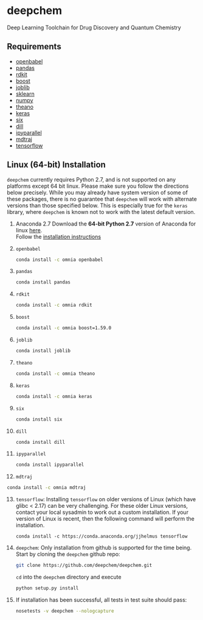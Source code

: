 deepchem
=============

Deep Learning Toolchain for Drug Discovery and Quantum Chemistry

Requirements
------------
* [openbabel](http://openbabel.org/wiki/Main_Page)
* [pandas](http://pandas.pydata.org/)
* [rdkit](http://www.rdkit.org/docs/Install.html)
* [boost](http://www.boost.org/)
* [joblib](https://pypi.python.org/pypi/joblib)
* [sklearn](https://github.com/scikit-learn/scikit-learn.git)
* [numpy](https://store.continuum.io/cshop/anaconda/)
* [theano](http://deeplearning.net/software/theano/)
* [keras](http://keras.io)
* [six](https://pypi.python.org/pypi/six)
* [dill](https://pypi.python.org/pypi/dill)
* [ipyparallel](https://ipyparallel.readthedocs.io/en/latest/)
* [mdtraj](http://mdtraj.org/)
* [tensorflow](https://www.tensorflow.org/)

Linux (64-bit) Installation 
---------------------------

```deepchem``` currently requires Python 2.7, and is not supported on any platforms except 64 bit linux. Please make sure you follow the directions below precisely. While you may already have system version of some of these packages, there is no guarantee that `deepchem` will work with alternate versions than those specified below. This is especially true for the `keras` library, where `deepchem` is known not to work with the latest default version.

1. Anaconda 2.7
   Download the **64-bit Python 2.7** version of Anaconda for linux [here](https://www.continuum.io/downloads#_unix).  
   Follow the [installation instructions](http://docs.continuum.io/anaconda/install#linux-install)

2. `openbabel`
   ```bash
   conda install -c omnia openbabel
   ```  
3. `pandas`
   ```bash
   conda install pandas 
   ```
4. `rdkit`
   ```bash
   conda install -c omnia rdkit
   ```
5. `boost`
   ```bash
   conda install -c omnia boost=1.59.0
   ```
6. `joblib`
   ```bash
   conda install joblib 
   ```
7. `theano`
   ```bash
   conda install -c omnia theano
   ```
8. `keras`
   ```bash
   conda install -c omnia keras
   ```
9. `six`
   ```bash
   conda install six
   ```
10. `dill`
    ```bash
    conda install dill
    ```

11. `ipyparallel`
    ```bash
    conda install ipyparallel
    ```

12. `mdtraj`
   ```bash
   conda install -c omnia mdtraj
   ```

13. `tensorflow`: Installing `tensorflow` on older versions of Linux (which
    have glibc < 2.17) can be very challenging. For these older Linux versions,
    contact your local sysadmin to work out a custom installation. If your
    version of Linux is recent, then the following command will perform the
    installation.
    ```
    conda install -c https://conda.anaconda.org/jjhelmus tensorflow
    ```

14. `deepchem`: Only installation from github is supported for the time being. Start by cloning the `deepchem` github repo:
    ```bash
    git clone https://github.com/deepchem/deepchem.git
    ```
    `cd` into the `deepchem` directory and execute
    ```bash
    python setup.py install
    ```

15. If installation has been successful, all tests in test suite should pass:
    ```bash
    nosetests -v deepchem --nologcapture 
    ```
